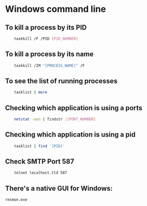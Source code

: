 # Windows command line

## To kill a process by its PID

```bash
    taskkill /F /PID [PID_NUMBER]
``` 

## To kill a process by its name

```bash
    taskkill /IM "[PROCESS_NAME]" /F
```
## To see the list of running processes

```bash
    tasklist | more
```
## Checking which application is using a ports

```bash
    netstat -aon | findstr :[PORT_NUMBER]
```
## Checking which application is using a pid

```bash
    tasklist | find '[PID]'
```
## Check SMTP Port 587
```bash
    telnet localhost.tld 587
```
## There's a native GUI for Windows:
```
resmon.exe
```
